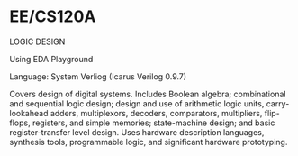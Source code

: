 # EE/CS120A
LOGIC DESIGN

Using EDA Playground

Language: System Verliog (Icarus Verilog 0.9.7) 

Covers design of digital systems. Includes Boolean algebra; combinational and sequential logic design; design and use of arithmetic logic units, carry-lookahead adders, multiplexors, decoders, comparators, multipliers, flip-flops, registers, and simple memories; state-machine design; and basic register-transfer level design. Uses hardware description languages, synthesis tools, programmable logic, and significant hardware prototyping.
